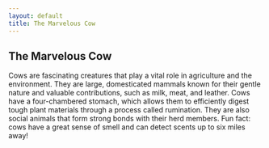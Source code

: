 ```yaml
---
layout: default
title: The Marvelous Cow
---
```


## The Marvelous Cow

Cows are fascinating creatures that play a vital role in agriculture and the environment. They are large, domesticated mammals known for their gentle nature and valuable contributions, such as milk, meat, and leather. Cows have a four-chambered stomach, which allows them to efficiently digest tough plant materials through a process called rumination. They are also social animals that form strong bonds with their herd members. Fun fact: cows have a great sense of smell and can detect scents up to six miles away!
